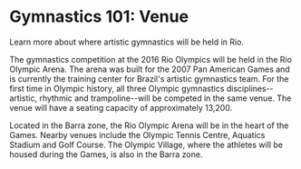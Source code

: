 Gymnastics 101: Venue
=====================

Learn more about where artistic gymnastics will be held in Rio.

The gymnastics competition at the 2016 Rio Olympics will be held in the Rio Olympic Arena. The arena was built for the 2007 Pan American Games and is currently the training center for Brazil's artistic gymnastics team. For the first time in Olympic history, all three Olympic gymnastics disciplines--artistic, rhythmic and trampoline--will be competed in the same venue. The venue will have a seating capacity of approximately 13,200.

Located in the Barra zone, the Rio Olympic Arena will be in the heart of the Games. Nearby venues include the Olympic Tennis Centre, Aquatics Stadium and Golf Course. The Olympic Village, where the athletes will be housed during the Games, is also in the Barra zone.



